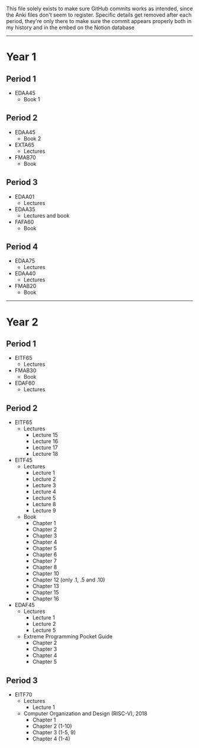 This file solely exists to make sure GitHub commits works as intended, since the Anki files don't seem to register.
Specific details get removed after each period, they're only there to make sure the commit appears properly both in my history and in the embed on the Notion database

---
# Year 1
## Period 1
* EDAA45
	* Book 1
## Period 2
* EDAA45
	* Book 2
* EXTA65
	* Lectures
* FMAB70
	* Book
## Period 3
* EDAA01
	* Lectures
* EDAA35
	* Lectures and book
* FAFA60
	* Book
## Period 4
* EDAA75
	* Lectures
* EDAA40
	* Lectures
* FMAB20
	* Book

---

# Year 2
## Period 1
* EITF65
	* Lectures
* FMAB30
	* Book
* EDAF60
	* Lectures
## Period 2
* EITF65
	* Lectures
		* Lecture 15
		* Lecture 16
		* Lecture 17
		* Lecture 18
* EITF45
	* Lectures
		* Lecture 1
		* Lecture 2
		* Lecture 3
		* Lecture 4
		* Lecture 5
		* Lecture 8
		* Lecture 9
	* Book
		* Chapter 1
		* Chapter 2
		* Chapter 3
		* Chapter 4
		* Chapter 5
		* Chapter 6
		* Chapter 7
		* Chapter 8
		* Chapter 10
		* Chapter 12 (only .1, .5 and .10)
		* Chapter 13
		* Chapter 15
		* Chapter 16
* EDAF45
	* Lectures
		* Lecture 1
		* Lecture 2
		* Lecture 5
	* Extreme Programming Pocket Guide
		* Chapter 2
		* Chapter 3
		* Chapter 4
		* Chapter 5
## Period 3
* EITF70
	* Lectures
		* Lecture 1
	* Computer Organization and Design (RISC-V), 2018
		* Chapter 1
		* Chapter 2 (1-10)
		* Chapter 3 (1-5, 9)
		* Chapter 4 (1-4)
